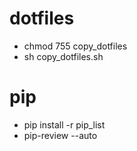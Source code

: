 # dotfiles

- chmod 755 copy_dotfiles
- sh copy_dotfiles.sh

# pip

- pip install -r pip_list
- pip-review --auto

